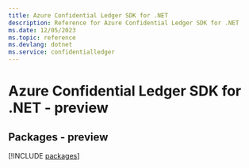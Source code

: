 ```yaml
---
title: Azure Confidential Ledger SDK for .NET
description: Reference for Azure Confidential Ledger SDK for .NET
ms.date: 12/05/2023
ms.topic: reference
ms.devlang: dotnet
ms.service: confidentialledger
---
```

# Azure Confidential Ledger SDK for .NET - preview
## Packages - preview
[!INCLUDE [packages](confidential-ledger-index.md)]